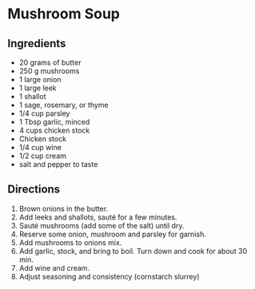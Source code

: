 # Mushroom Soup

## Ingredients

* 20 grams of butter
* 250 g mushrooms
* 1 large onion
* 1 large leek
* 1 shallot
* 1 sage, rosemary, or thyme
* 1/4 cup parsley
* 1 Tbsp garlic, minced
* 4 cups chicken stock
* Chicken stock
* 1/4 cup wine
* 1/2 cup cream
* salt and pepper to taste


## Directions
 
1. Brown onions in the butter.
2. Add leeks and shallots, sauté for a few minutes.
3. Sauté mushrooms (add some of the salt) until dry.
4. Reserve some onion, mushroom and parsley for garnish.
5. Add mushrooms to onions mix.
6. Add garlic, stock, and bring to boil. Turn down and cook for about 30 min.
7. Add wine and cream.
8. Adjust seasoning and consistency (cornstarch slurrey)